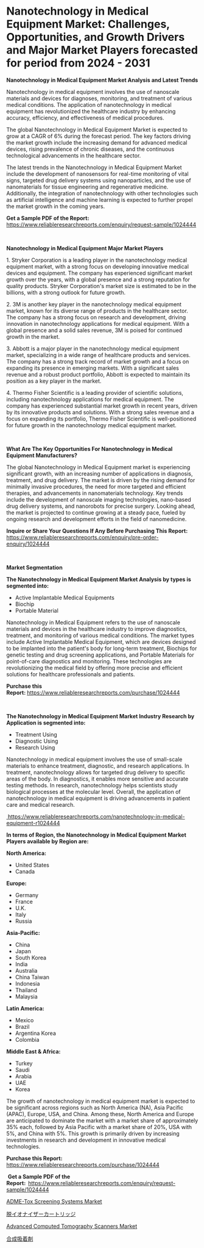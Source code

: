 <p><h1>Nanotechnology in Medical Equipment Market: Challenges, Opportunities, and Growth Drivers and Major Market Players forecasted for period from 2024 - 2031</h1></p><p><strong>Nanotechnology in Medical Equipment Market Analysis and Latest Trends</strong></p>
<p><p>Nanotechnology in medical equipment involves the use of nanoscale materials and devices for diagnoses, monitoring, and treatment of various medical conditions. The application of nanotechnology in medical equipment has revolutionized the healthcare industry by enhancing accuracy, efficiency, and effectiveness of medical procedures.</p><p>The global Nanotechnology in Medical Equipment Market is expected to grow at a CAGR of 6% during the forecast period. The key factors driving the market growth include the increasing demand for advanced medical devices, rising prevalence of chronic diseases, and the continuous technological advancements in the healthcare sector.</p><p>The latest trends in the Nanotechnology in Medical Equipment Market include the development of nanosensors for real-time monitoring of vital signs, targeted drug delivery systems using nanoparticles, and the use of nanomaterials for tissue engineering and regenerative medicine. Additionally, the integration of nanotechnology with other technologies such as artificial intelligence and machine learning is expected to further propel the market growth in the coming years.</p></p>
<p><strong>Get a Sample PDF of the Report:&nbsp;</strong> <a href="https://www.reliableresearchreports.com/enquiry/request-sample/1024444">https://www.reliableresearchreports.com/enquiry/request-sample/1024444</a></p>
<p>&nbsp;</p>
<p><strong>Nanotechnology in Medical Equipment Major Market Players</strong></p>
<p><p>1. Stryker Corporation is a leading player in the nanotechnology medical equipment market, with a strong focus on developing innovative medical devices and equipment. The company has experienced significant market growth over the years, with a global presence and a strong reputation for quality products. Stryker Corporation's market size is estimated to be in the billions, with a strong outlook for future growth.</p><p>2. 3M is another key player in the nanotechnology medical equipment market, known for its diverse range of products in the healthcare sector. The company has a strong focus on research and development, driving innovation in nanotechnology applications for medical equipment. With a global presence and a solid sales revenue, 3M is poised for continued growth in the market.</p><p>3. Abbott is a major player in the nanotechnology medical equipment market, specializing in a wide range of healthcare products and services. The company has a strong track record of market growth and a focus on expanding its presence in emerging markets. With a significant sales revenue and a robust product portfolio, Abbott is expected to maintain its position as a key player in the market.</p><p>4. Thermo Fisher Scientific is a leading provider of scientific solutions, including nanotechnology applications for medical equipment. The company has experienced substantial market growth in recent years, driven by its innovative products and solutions. With a strong sales revenue and a focus on expanding its portfolio, Thermo Fisher Scientific is well-positioned for future growth in the nanotechnology medical equipment market.</p></p>
<p>&nbsp;</p>
<p><strong>What Are The Key Opportunities For Nanotechnology in Medical Equipment Manufacturers?</strong></p>
<p><p>The global Nanotechnology in Medical Equipment market is experiencing significant growth, with an increasing number of applications in diagnosis, treatment, and drug delivery. The market is driven by the rising demand for minimally invasive procedures, the need for more targeted and efficient therapies, and advancements in nanomaterials technology. Key trends include the development of nanoscale imaging technologies, nano-based drug delivery systems, and nanorobots for precise surgery. Looking ahead, the market is projected to continue growing at a steady pace, fueled by ongoing research and development efforts in the field of nanomedicine.</p></p>
<p><strong>Inquire or Share Your Questions If Any Before Purchasing This Report:</strong> <a href="https://www.reliableresearchreports.com/enquiry/pre-order-enquiry/1024444">https://www.reliableresearchreports.com/enquiry/pre-order-enquiry/1024444</a></p>
<p>&nbsp;</p>
<p><strong>Market Segmentation</strong></p>
<p><strong>The Nanotechnology in Medical Equipment Market Analysis by types is segmented into:</strong></p>
<p><ul><li>Active Implantable Medical Equipments</li><li>Biochip</li><li>Portable Material</li></ul></p>
<p><p>Nanotechnology in Medical Equipment refers to the use of nanoscale materials and devices in the healthcare industry to improve diagnostics, treatment, and monitoring of various medical conditions. The market types include Active Implantable Medical Equipment, which are devices designed to be implanted into the patient's body for long-term treatment, Biochips for genetic testing and drug screening applications, and Portable Materials for point-of-care diagnostics and monitoring. These technologies are revolutionizing the medical field by offering more precise and efficient solutions for healthcare professionals and patients.</p></p>
<p><strong>Purchase this Report:&nbsp;</strong><a href="https://www.reliableresearchreports.com/purchase/1024444">https://www.reliableresearchreports.com/purchase/1024444</a></p>
<p>&nbsp;</p>
<p><strong>The Nanotechnology in Medical Equipment Market Industry Research by Application is segmented into:</strong></p>
<p><ul><li>Treatment Using</li><li>Diagnostic Using</li><li>Research Using</li></ul></p>
<p><p>Nanotechnology in medical equipment involves the use of small-scale materials to enhance treatment, diagnostic, and research applications. In treatment, nanotechnology allows for targeted drug delivery to specific areas of the body. In diagnostics, it enables more sensitive and accurate testing methods. In research, nanotechnology helps scientists study biological processes at the molecular level. Overall, the application of nanotechnology in medical equipment is driving advancements in patient care and medical research.</p></p>
<p><a href="https://www.reliableresearchreports.com/nanotechnology-in-medical-equipment-r1024444">&nbsp;https://www.reliableresearchreports.com/nanotechnology-in-medical-equipment-r1024444</a></p>
<p><strong>In terms of Region, the Nanotechnology in Medical Equipment Market Players available by Region are:</strong></p>
<p>
    <p> <strong> North America: </strong>
        <ul>
            <li>United States</li>
            <li>Canada</li>
        </ul>
        </p> 
    <p> <strong> Europe: </strong>
        <ul>
            <li>Germany</li>
            <li>France</li>
            <li>U.K.</li>
            <li>Italy</li>
            <li>Russia</li>
        </ul>
        </p> 
    <p> <strong> Asia-Pacific: </strong>
        <ul>
            <li>China</li>
            <li>Japan</li>
            <li>South Korea</li>
            <li>India</li>
            <li>Australia</li>
            <li>China Taiwan</li>
            <li>Indonesia</li>
            <li>Thailand</li>
            <li>Malaysia</li>
        </ul>
        </p> 
    <p> <strong> Latin America: </strong>
        <ul>
            <li>Mexico</li>
            <li>Brazil</li>
            <li>Argentina Korea</li>
            <li>Colombia</li>
        </ul>
        </p> 
    <p> <strong> Middle East & Africa: </strong>
        <ul>
            <li>Turkey</li>
            <li>Saudi</li>
            <li>Arabia</li>
            <li>UAE</li>
            <li>Korea</li>
        </ul>
    </p>
    </p>
<p><p>The growth of nanotechnology in medical equipment market is expected to be significant across regions such as North America (NA), Asia Pacific (APAC), Europe, USA, and China. Among these, North America and Europe are anticipated to dominate the market with a market share of approximately 35% each, followed by Asia Pacific with a market share of 20%, USA with 5%, and China with 5%. This growth is primarily driven by increasing investments in research and development in innovative medical technologies.</p></p>
<p><strong>Purchase this Report: </strong><a href="https://www.reliableresearchreports.com/purchase/1024444">https://www.reliableresearchreports.com/purchase/1024444</a></p>
<p>&nbsp;<strong>Get a Sample PDF of the Report:&nbsp;&nbsp;</strong><a href="https://www.reliableresearchreports.com/enquiry/request-sample/1024444">https://www.reliableresearchreports.com/enquiry/request-sample/1024444</a></p>
<p><strong></strong></p>
<p><p><a href="https://github.com/maudAbbott7/Market-Research-Report-List-1/blob/main/adme-tox-screening-systems-market.md">ADME-Tox Screening Systems Market</a></p><p><a href="https://github.com/MacyOrn/Market-Research-Report-List-1/blob/main/9721358176202.md">脱イオナイザーカートリッジ</a></p><p><a href="https://github.com/MaraKoelpin2023/Market-Research-Report-List-1/blob/main/advanced-computed-tomography-scanners-market.md">Advanced Computed Tomography Scanners Market</a></p><p><a href="https://github.com/charm854/Market-Research-Report-List-2/blob/main/8347600176201.md">合成吸着剤</a></p></p>